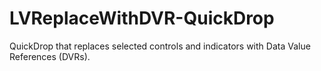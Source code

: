 # LVReplaceWithDVR-QuickDrop

QuickDrop that replaces selected controls and indicators with Data Value References (DVRs).

